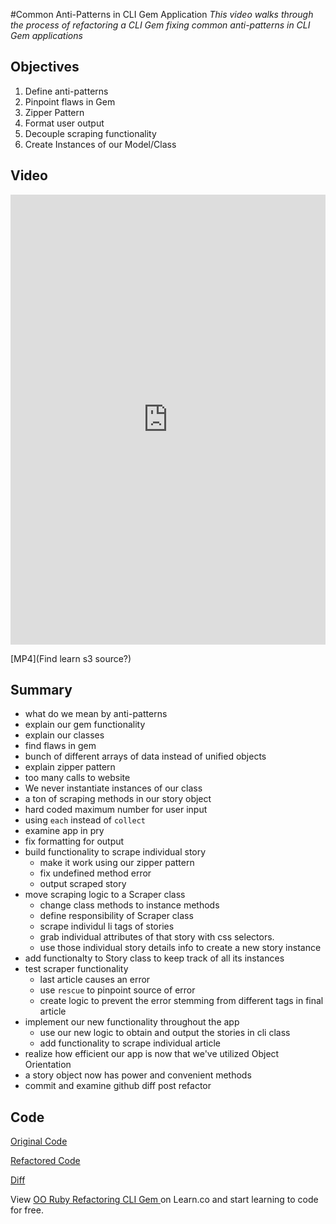 #Common Anti-Patterns in CLI Gem Application
*This video walks through the process of refactoring a CLI Gem fixing common anti-patterns in CLI Gem applications*

## Objectives

1. Define anti-patterns
2. Pinpoint flaws in Gem
3. Zipper Pattern
4. Format user output
5. Decouple scraping functionality 
6. Create Instances of our Model/Class


## Video

<iframe width="100%" height="720" src="https://www.youtube.com/embed/cbMa87oWv08?rel=0&amp;showinfo=0" frameborder="0" allowfullscreen></iframe>

[MP4](Find learn s3 source?)


## Summary

* what do we mean by anti-patterns
* explain our gem functionality
* explain our classes
* find flaws in gem
 * bunch of different arrays of data instead of unified objects
  * explain zipper pattern
  * too many calls to website
  * We never instantiate instances of our class
  * a ton of scraping methods in our story object
  * hard coded maximum number for user input
  * using `each` instead of `collect`
* examine app in pry
* fix formatting for output
* build functionality to scrape individual story  
  * make it work using our zipper pattern
  * fix undefined method error
  * output scraped story
* move scraping logic to a Scraper class
  * change class methods to instance methods
  * define responsibility of Scraper class
  * scrape individul li tags of stories 
  * grab individual attributes of that story with css selectors.
  * use those individual story details info to create a new story instance
* add functionalty to Story class to keep track of all its instances
* test scraper functionality
  * last article causes an error
  * use `rescue` to pinpoint source of error
  * create logic to prevent the error stemming from different tags in final article
* implement our new functionality throughout the app
  * use our new logic to obtain and output the stories in cli class
  * add functionality to scrape individual article 
* realize how efficient our app is now that we've utilized Object Orientation
 * a story object now has power and convenient methods 
* commit and examine github diff post refactor

## Code

[Original Code](https://github.com/aviflombaum/techcrunch_cli/tree/pre-refactor)

[Refactored Code](https://github.com/aviflombaum/techcrunch_cli/tree/post-refactor)

[Diff](https://github.com/aviflombaum/techcrunch_cli/compare/pre-refactor...post-refactor?expand=1)




<p class='util--hide'>View <a href='https://learn.co/lessons/oo-ruby-refactoring-cli-gem'>OO Ruby Refactoring CLI Gem </a> on Learn.co and start learning to code for free.</p>

